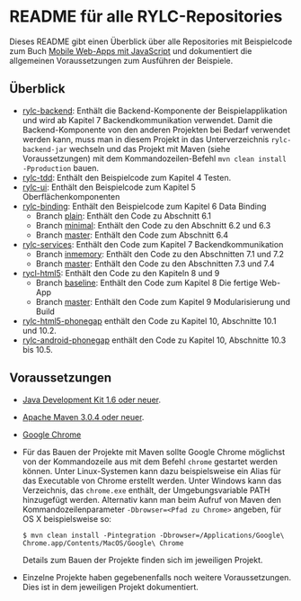 # README für alle RYLC-Repositories #

Dieses README gibt einen Überblick über alle Repositories mit Beispielcode zum Buch [Mobile Web-Apps mit JavaScript](opitz-consulting.com/go_javascriptbuch) und dokumentiert die allgemeinen Voraussetzungen zum Ausführen der Beispiele.

## Überblick ##

*   [rylc-backend](https://github.com/mjswa/rylc-backend): Enthält die Backend-Komponente der Beispielapplikation und wird ab Kapitel 7 Backendkommunikation verwendet. Damit die Backend-Komponente von den anderen Projekten bei Bedarf verwendet werden kann, muss man in diesem Projekt in das Unterverzeichnis `rylc-backend-jar` wechseln und das Projekt mit Maven (siehe Voraussetzungen) mit dem Kommandozeilen-Befehl `mvn clean install -Pproduction` bauen.
*   [rylc-tdd](https://github.com/mjswa/rylc-tdd): Enthält den Beispielcode zum Kapitel 4 Testen.
*   [rylc-ui](https://github.com/mjswa/rylc-ui): Enthält den Beispielcode zum Kapitel 5 Oberflächenkomponenten
*   [rylc-binding](https://github.com/mjswa/rylc-binding): Enthält den Beispielcode zum Kapitel 6 Data Binding
    *   Branch [plain](https://github.com/mjswa/rylc-binding/tree/plain): Enthält den Code zu Abschnitt 6.1
    *   Branch [minimal](https://github.com/mjswa/rylc-binding/tree/minimal): Enthält den Code zu den Abschnitt 6.2 und 6.3
    *   Branch [master](https://github.com/mjswa/rylc-binding): Enthält den Code zum Abschnitt 6.4
*   [rylc-services](https://github.com/mjswa/rylc-services): Enthält den Code zum Kapitel 7 Backendkommunikation    
    *   Branch [inmemory](https://github.com/mjswa/rylc-services/tree/inmemory): Enthält den Code zu den Abschnitten 7.1 und 7.2
    *   Branch [master](https://github.com/mjswa/rylc-services): Enthält den Code zu den Abschnitten 7.3 und 7.4
*    [rycl-html5](https://github.com/mjswa/rylc-html5): Enthält den Code zu den Kapiteln 8 und 9
     *   Branch [baseline](https://github.com/mjswa/rylc-html5/tree/baseline): Enthält den Code zum Kapitel 8 Die fertige Web-App
     *   Branch [master](https://github.com/mjswa/rylc-html5): Enthält den Code zum Kapitel 9 Modularisierung und Build
*    [rylc-html5-phonegap](https://github.com/mjswa/rylc-html5-phonegap) enthält den Code zu Kapitel 10, Abschnitte 10.1 und 10.2.
*    [rylc-android-phonegap](https://github.com/mjswa/rylc-android-phonegap) enthält den Code zu Kapitel 10, Abschnitte 10.3 bis 10.5.

## Voraussetzungen ##

*   [Java Development Kit 1.6 oder neuer](http://www.oracle.com/technetwork/java/javase/downloads/index.html).
*   [Apache Maven 3.0.4 oder neuer](http://maven.apache.org/).
*   [Google Chrome](http://www.google.com/chrome)
*   Für das Bauen der Projekte mit Maven sollte Google Chrome möglichst von der Kommandozeile aus mit dem Befehl `chrome` gestartet werden können. Unter Linux-Systemen kann dazu beispielsweise ein Alias für das Executable von Chrome erstellt werden. 
    Unter Windows kann das Verzeichnis, das `chrome.exe` enthält, der Umgebungsvariable PATH hinzugefügt werden.
    Alternativ kann man beim Aufruf von Maven den Kommandozeilenparameter `-Dbrowser=<Pfad zu Chrome>` angeben, für OS X beispielsweise so:
      
    <pre><code>$ mvn clean install -Pintegration -Dbrowser=/Applications/Google\ Chrome.app/Contents/MacOS/Google\ Chrome</code></pre>

    Details zum Bauen der Projekte finden sich im jeweiligen Projekt.      
*   Einzelne Projekte haben gegebenenfalls noch weitere Voraussetzungen. Dies ist in dem jeweiligen Projekt dokumentiert.